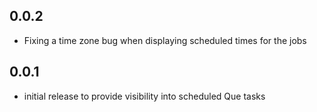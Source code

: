 ## 0.0.2

- Fixing a time zone bug when displaying scheduled times for the jobs

## 0.0.1

- initial release to provide visibility into scheduled Que tasks
